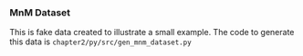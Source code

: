 ### MnM Dataset

This is fake data created to illustrate a small example. The code to generate this data
is `chapter2/py/src/gen_mnm_dataset.py`

